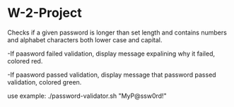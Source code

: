 # W-2-Project


 Checks if a given password is longer than set length and contains numbers and alphabet characters both lower case and capital.
 
 -If paasword failed validation, display message expalining why it failed, colored red.
 
 -If paasword passed validation, display message that password passed validation, colored green.
 
 use example: ./password-validator.sh "MyP@ssw0rd!"
